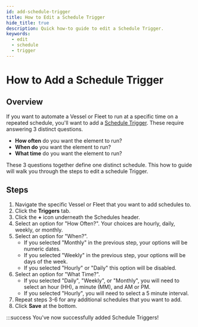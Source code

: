 ```yaml
---
id: add-schedule-trigger
title: How to Edit a Schedule Trigger
hide_title: true
description: Quick how-to guide to edit a Schedule Trigger.
keywords:
  - edit
  - schedule
  - trigger
---
```


# How to Add a Schedule Trigger

## Overview

If you want to automate a Vessel or Fleet to run at a specific time on a repeated schedule, you'll want to add a [Schedule Trigger](../../reference/triggers/schedule-triggers.md). These require answering 3 distinct questions.

- **How often** do you want the element to run?
- **When do** you want the element to run?
- **What time** do you want the element to run?

These 3 questions together define one distinct schedule. This how to guide will walk you through the steps to edit a schedule Trigger.

## Steps

1. Navigate the specific Vessel or Fleet that you want to add schedules to.
2. Click the **Triggers** tab.
3. Click the **+** icon underneath the Schedules header.
4. Select an option for "How Often?". Your choices are hourly, daily, weekly, or monthly.
5. Select an option for "When?".
   - If you selected "Monthly" in the previous step, your options will be numeric dates.
   - If you selected "Weekly" in the previous step, your options will be days of the week.
   - If you selected "Hourly" or "Daily" this option will be disabled.
6. Select an option for "What Time?".
   - If you selected "Daily", "Weekly", or "Monthly", you will need to select an hour \(HH\), a minute \(MM\), and AM or PM.
   - If you selected "Hourly", you will need to select a 5 minute interval.
7. Repeat steps 3-6 for any additional schedules that you want to add.
8. Click **Save** at the bottom.

:::success
You've now successfully added Schedule Triggers!
